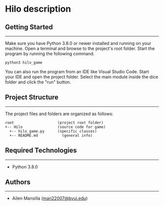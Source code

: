 # Hilo description

## Getting Started
---
Make sure you have Python 3.8.0 or newer installed and running on your machine. Open a terminal and 
browse to the project's root folder. Start the program by running the following command.
```
python3 hilo_game
```
You can also run the program from an IDE like Visual Studio Code. Start your IDE and open the 
project folder. Select the main module inside the dice folder and click the "run" button.

## Project Structure
---
The project files and folders are organized as follows:
```
root                    (project root folder)
+-- Hilo                (source code for game)
  +-- hilo_game.py      (specific classes)
  +-- README.md           (general info)
```

## Required Technologies
---
* Python 3.8.0

## Authors
---
* Ailen Mansilla (man22007@byui.edu)
